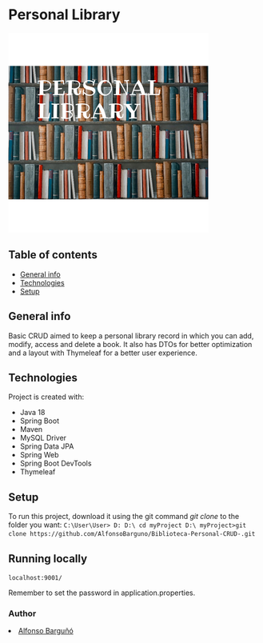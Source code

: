 # Personal Library
![cover](https://github.com/AlfonsoBarguno/Biblioteca-Personal-CRUD-/blob/main/PERSONALLIBRARY.png)

## Table of contents
* [General info](#general-info)
* [Technologies](#technologies)
* [Setup](#setup)

## General info
Basic CRUD aimed to keep a personal library record in which you can add, modify, access and delete a book. It also has DTOs for better optimization and a layout with Thymeleaf for a better user experience.

## Technologies
Project is created with:
- Java 18
- Spring Boot
- Maven
- MySQL Driver
- Spring Data JPA
- Spring Web
- Spring Boot DevTools
- Thymeleaf


	
## Setup
To run this project, download it using the git command *git clone* to the folder you want:
    ```
    C:\User\User> D:
    D:\ cd myProject
    D:\ myProject>git clone https://github.com/AlfonsoBarguno/Biblioteca-Personal-CRUD-.git
    ```




## Running locally 
```
localhost:9001/
```
Remember to set the password in application.properties.




### Author
<li><a href="https://github.com/AlfonsoBarguno">Alfonso Barguñó</a></li>
